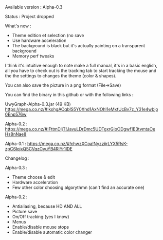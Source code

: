 Available version : Alpha-0.3

Status : Project dropped


What's new :
 - Theme edition et selection (no save
 - Use hardware acceleration
 - The background is black but it's actually painting on a transparent background
 - Memory perf tweaks

I think it's intuitive enough to note make a full manual, it's in a basic english, all you have to check out is the tracking tab to start tracking the mouse and the the settings to changes the theme (color & shapes).

You can also save the picture in a png format (File->Save)

You can find the binary in this github or with the following links : 

UwyGraph-Alpha-0.3.jar (49 KB)
https://mega.co.nz/#!kohgACqb!S5Y0Xhd1AxNOhl1eMxtUcBv7z_Y31e4wbjo0Enp576w

Alpha-0.2 :
https://mega.co.nz/#!FttmDIjT!JavuLDrDmc5UDTgxrGloODgwf1E3tvmtaOeHs8nNae8

Alpha-0.1 :
https://mega.co.nz/#!chwzXCoa!NyzziirLYX5RsK-zpC6IqjxQ5CVqzOyuYB4RlYr1lDE

Changelog :

Alpha-0.3 :
 + Theme choose & edit
 + Hardware acceleration
 + Few other color choosing algorythmn (can't find an accurate one)

Alpha-0.2 :
 + Antialiasing, because HD AND ALL
 + Picture save
 + On/Off tracking (yes I know)
 + Menus
 + Enable/disable mouse stops
 + Enable/disable automatic color changer 
